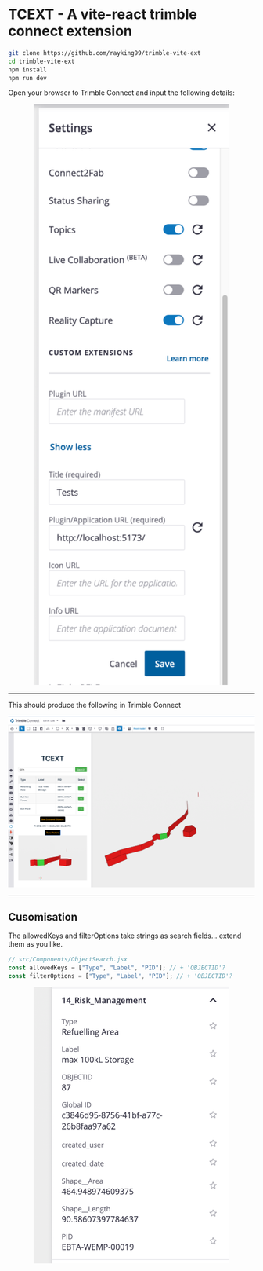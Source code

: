 # TCEXT - A vite-react trimble connect extension


```sh
git clone https://github.com/rayking99/trimble-vite-ext
cd trimble-vite-ext
npm install
npm run dev
```

Open your browser to Trimble Connect and input the following details: 

<div align="center">
<img src="other/image.png" alt="Extension Setup" width="400">
</div>


--- 
This should produce the following in Trimble Connect

<div align="center">
<img src="other/InAction.png" alt="InAction">
</div>

---

## Cusomisation

The allowedKeys and filterOptions take strings as search fields... extend them as you like. 

```jsx
// src/Components/ObjectSearch.jsx
const allowedKeys = ["Type", "Label", "PID"]; // + 'OBJECTID'? 
const filterOptions = ["Type", "Label", "PID"]; // + 'OBJECTID'? 
```

<div align="center">
<img src="other/PropInsts.png" alt="InAction" width="400">
</div>
